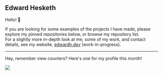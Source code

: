 ## Edward Hesketh

Hello! :wave:

If you are looking for some examples of the projects I have made, please explore my pinned repositories below, or browse my repository list.</br>
For a slightly more in-depth look at me, some of my work, and contact details, see my website, [edwardh.dev](https://edwardh.dev/) (work-in-progress).

---

Hey, remember view counters? Here's one for my profile this month!


<img src="https://profile-counter.glitch.me/headblockhead-2025-05/count.svg" />
